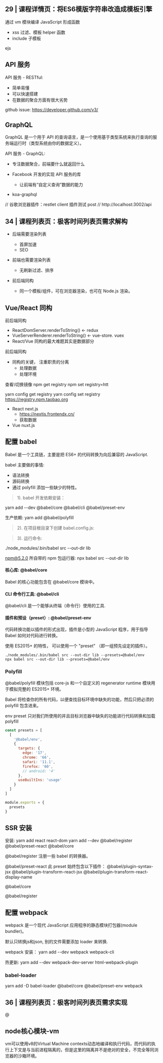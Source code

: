 ## 29 | 课程详情页：将ES6模版字符串改造成模板引擎

通过 vm 模块编译 JavaScript 形成函数
- xss 过滤、模板 helper 函数
- include 子模板


ejs

## API 服务
API 服务 - RESTful:
- 简单易懂
- 可以快速搭建
- 在数据的聚合方面有很大劣势

github issue: https://developer.github.com/v3/

  
## GraphQL
GraphQL 是一个用于 API 的查询语言，是一个使用基于类型系统来执行查询的服务端运行时（类型系统由你的数据定义）。


API 服务 - GraphQL:
- 专注数据聚合，前端要什么就返回什么
- Facebook 开发的实现 API 服务的库
  - 让前端有“自定义查询”数据的能力
  
- koa-graphql
  
// 谷歌浏览器插件：restlet client 插件测试 post
// http://localhost:3002/api

## 34 | 课程列表页：极客时间列表页需求解构
- 后端需要渲染列表
  - 首屏加速
  - SEO
  
- 前端也需要渲染列表
  - 无刷新过滤、排序
  
- 前后端同构  
  - 同一个模板/组件，可在浏览器渲染，也可在 Node.js 渲染。

## Vue/React 同构


前后端同构
- ReactDomServer.renderToString() <- redux
- VueServerRenderer.renderToString() <- vue-store. vuex
- React/Vue 同构的最大难题其实是数据部分

前后端同构
- 同构的关键， 注重职责的分离
  - 处理数据
  - 处理环境

查看\切换镜像
npm get registry
npm set registry=htt

yarn config get registry
yarn config set registry https://registry.npm.taobao.org

- React next.js  
    - https://nextjs.frontendx.cn/
    - 获取数据
- Vue nuxt.js

## 配置 babel

Babel 是一个工具链，主要是把 ES6+ 的代码转换为向后兼容的 JavaScript. 

babel 主要做的事情:
- 语法转换
- 源码转换
- 通过 polyfill 添加一些缺少的特性。

> 1). babel 开发依赖安装：

yarn add --dev @babel/core @babel/cli @babel/preset-env

生产依赖:
yarn add @babel/polyfill

> 2). 在项目根目录下创建 babel.config.js:

> 3). 运行命令:

./node_modules/.bin/babel src --out-dir lib

npm@5.2.0 所自带的 npm 包运行器:
npx babel src --out-dir lib

#### 核心库: @babel/core
Babel 的核心功能包含在 @babel/core 模块中。

#### CLI 命令行工具: @babel/cli
@babel/cli 是一个能够从终端（命令行）使用的工具.

####  插件和预设（preset）: @babel/preset-env

代码转换功能以插件的形式出现，插件是小型的 JavaScript 程序，用于指导 Babel 如何对代码进行转换。

使用 ES2015+ 的特性， 可以使用一个 "preset" （即一组预先设定的插件）。

```shell
./node_modules/.bin/babel src --out-dir lib --presets=@babel/env
npx babel src --out-dir lib --presets=@babel/env
```

### Polyfill
@babel/polyfill 模块包括 core-js 和一个自定义的 regenerator runtime 模块用于模拟完整的 ES2015+ 环境。

Babel 将检查你的所有代码，以便查找目标环境中缺失的功能，然后只把必须的 polyfill 包含进来。

env preset 只对我们所使用的并且目标浏览器中缺失的功能进行代码转换和加载 polyfill

```js
const presets = [
  [
    '@babel/env',
    {
      targets: {
        edge: '17',
        chrome: '66',
        safari: '11.1',
        firefox: '60',
        // android: '4'
      },
      useBuiltIns: 'usage'
    }
  ]
]

module.exports = {
  presets
}
```

## SSR 安装

安装:
yarn add react react-dom
yarn add --dev @babel/register @babel/preset-react @babel/core

@babel/register 注册一些 babel 的转换器。

@babel/preset-react
此 preset 始终包含以下插件：
@babel/plugin-syntax-jsx
@babel/plugin-transform-react-jsx
@babel/plugin-transform-react-display-name

@babel/core

@babel/register

## 配置 webpack

webpack 是一个现代 JavaScript 应用程序的静态模块打包器(module bundler)。

默认只转换js和json, 别的文件需要添加 loader 来转换. 

webpack 安装：
yarn add --dev webpack webpack-cli

热更新:
yarn add --dev webpack-dev-server html-webpack-plugin

### babel-loader
yarn add -D babel-loader @babel/core @babel/preset-env webpack

## 36 | 课程列表页：极客时间列表页需求实现
@


## node核心模块-vm

vm可以使用v8的Virtual Machine contexts动态地编译和执行代码，而代码的执行上下文是与当前进程隔离的，但是这里的隔离并不是绝对的安全，不完全等同浏览器的沙箱环境。

